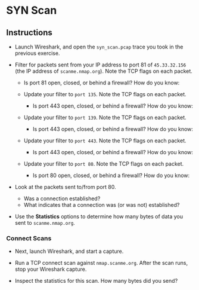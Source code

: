 # SYN Scan

## Instructions
- Launch Wireshark, and open the `syn_scan.pcap` trace you took in the previous exercise.

- Filter for packets sent from your IP address to port 81 of `45.33.32.156` (the IP address of `scanme.nmap.org`). Note the TCP flags on each packet.
  - Is port 81 open, closed, or behind a firewall? How do you know:

  - Update your filter to `port 135`. Note the TCP flags on each packet. 
    - Is port 443 open, closed, or behind a firewall? How do you know:

  - Update your filter to `port 139`. Note the TCP flags on each packet. 
    - Is port 443 open, closed, or behind a firewall? How do you know:

  - Update your filter to `port 443`. Note the TCP flags on each packet. 
    - Is port 443 open, closed, or behind a firewall? How do you know:

  - Update your filter to `port 80`. Note the TCP flags on each packet. 
    - Is port 80 open, closed, or behind a firewall? How do you know:

- Look at the packets sent to/from port 80.
  - Was a connection established?
  - What indicates that a connection was (or was not) established?

- Use the **Statistics** options to determine how many bytes of data you sent to `scanme.nmap.org`.

### Connect Scans
- Next, launch Wireshark, and start a capture. 

- Run a TCP connect scan against `nmap.scanme.org`. After the scan runs, stop your Wireshark capture.

- Inspect the statistics for this scan. How many bytes did you send?
